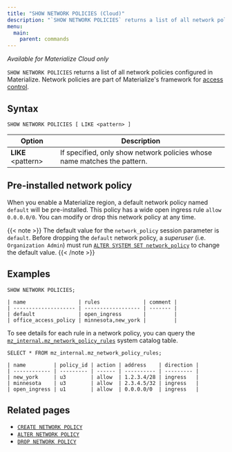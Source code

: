 ```yaml
---
title: "SHOW NETWORK POLICIES (Cloud)"
description: "`SHOW NETWORK POLICIES` returns a list of all network policies configured in Materialize."
menu:
  main:
    parent: commands
---
```


*Available for Materialize Cloud only*

`SHOW NETWORK POLICIES` returns a list of all network policies configured in
Materialize. Network policies are part of Materialize's framework for
[access control](/security/cloud/).

## Syntax

```mzsql
SHOW NETWORK POLICIES [ LIKE <pattern> ]
```

Option                     | Description
---------------------------|------------
**LIKE** \<pattern\>       | If specified, only show network policies whose name matches the pattern.

## Pre-installed network policy

When you enable a Materialize region, a default network policy named `default`
will be pre-installed. This policy has a wide open ingress rule `allow
0.0.0.0/0`. You can modify or drop this network policy at any time.

{{< note >}}
The default value for the `network_policy` session parameter is `default`.
Before dropping the `default` network policy, a _superuser_ (i.e. `Organization
Admin`) must run [`ALTER SYSTEM SET network_policy`](/sql/alter-system-set) to
change the default value.
{{< /note >}}

## Examples

```mzsql
SHOW NETWORK POLICIES;
```
```nofmt
| name                 | rules              | comment |
| -------------------- | ------------------ | ------- |
| default              | open_ingress       |         |
| office_access_policy | minnesota,new_york |         |
```

To see details for each rule in a network policy, you can query the
[`mz_internal.mz_network_policy_rules`](/sql/system-catalog/mz_internal/#mz_network_policy_rules)
system catalog table.

```mzsql
SELECT * FROM mz_internal.mz_network_policy_rules;
```
```nofmt
| name         | policy_id | action | address    | direction |
| ------------ | --------- | ------ | ---------- | --------- |
| new_york     | u3        | allow  | 1.2.3.4/28 | ingress   |
| minnesota    | u3        | allow  | 2.3.4.5/32 | ingress   |
| open_ingress | u1        | allow  | 0.0.0.0/0  | ingress   |
```

## Related pages

- [`CREATE NETWORK POLICY`](../create-network-policy)
- [`ALTER NETWORK POLICY`](../alter-network-policy)
- [`DROP NETWORK POLICY`](../drop-network-policy)

